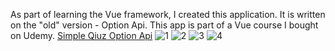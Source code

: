 As part of learning the Vue framework, I created this application. It is written on the "old" version - Option Api. This app is part of a Vue course I bought on Udemy. 
<a href="https://simple-qiuz-option-api.vercel.app/">Simple Qiuz Option Api</a>
![1](https://github.com/DaranDachte/SimpleQiuzOptionApi/assets/96144068/f104988e-acad-497f-8246-768824da4405)
![2](https://github.com/DaranDachte/SimpleQiuzOptionApi/assets/96144068/b4746a9a-3d7c-4d01-92e8-c83fe7b547eb)
![3](https://github.com/DaranDachte/SimpleQiuzOptionApi/assets/96144068/eaf7d631-9311-497b-bc51-ddc2118d842e)
![4](https://github.com/DaranDachte/SimpleQiuzOptionApi/assets/96144068/dd102121-b55d-4596-b512-d59cb147b35e)

